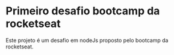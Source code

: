# Primeiro desafio bootcamp da rocketseat
Este projeto é um desafio em nodeJs proposto pelo bootcamp da rocketseat.
